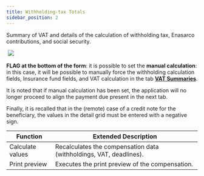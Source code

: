 ```yaml
---
title: Withholding-tax Totals
sidebar_position: 2
---
```


Summary of VAT and details of the calculation of withholding tax, Enasarco contributions, and social security.

 ![](/img/it-it/finance-area/professional-men/compensations-management/total-withholding-tax/image01.png)

**FLAG at the bottom of the form**: it is possible to set the **manual calculation**: in this case, it will be possible to manually force the withholding calculation fields, Insurance fund fields, and VAT calculation in the tab **[VAT Summaries](/docs/finance-area/professional-men/compensations-management/vat-summaries)**.

It is noted that if manual calculation has been set, the application will no longer proceed to align the payment due present in the next tab.

Finally, it is recalled that in the (remote) case of a credit note for the beneficiary, the values in the detail grid must be entered with a negative sign.



| Function | Extended Description |
| --- | --- |
| Calculate values | Recalculates the compensation data (withholdings, VAT, deadlines). |
| Print preview | Executes the print preview of the compensation. |